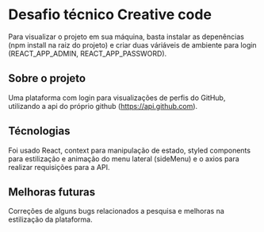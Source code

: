 # Desafio técnico Creative code

Para visualizar o projeto em sua máquina, basta instalar as depenências (npm install na raiz do projeto)
e criar duas váriáveis de ambiente para login (REACT_APP_ADMIN, REACT_APP_PASSWORD).


## Sobre o projeto

Uma plataforma com login para visualizações de perfis do GitHub, utilizando a api do próprio github
(https://api.github.com).

## Técnologias

Foi usado React, context para manipulação de estado, styled components para estilização e animação do
menu lateral (sideMenu) e o axios para realizar requisições para a API.

## Melhoras futuras

Correções de alguns bugs relacionados a pesquisa e melhoras na estilização da plataforma.